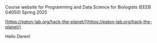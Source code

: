 Course website for Programming and Data Science for Biologists (EEEB G4050) Spring 2025

[https://eaton-lab.org/hack-the-planet/](https://eaton-lab.org/hack-the-planet/)

Hello Deren!